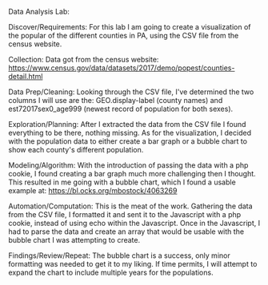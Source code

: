 Data Analysis Lab:

  Discover/Requirements:
  For this lab I am going to create a visualization of the popular of the different counties in PA, using the CSV file from the census website.

  Collection:
  Data got from the census website: https://www.census.gov/data/datasets/2017/demo/popest/counties-detail.html

  Data Prep/Cleaning:
  Looking through the CSV file, I've determined the two columns I will use are the: GEO.display-label (county names) and est72017sex0_age999 (newest record of population for both sexes).

  Exploration/Planning:
  After I extracted the data from the CSV file I found everything to be there, nothing missing. As for the visualization, I decided with the population data to either create a bar graph or a bubble chart to show each county's different population.

  Modeling/Algorithm:
  With the introduction of passing the data with a php cookie, I found creating a bar graph much more challenging then I thought. This resulted in me going with a bubble chart, which I found a usable example at: https://bl.ocks.org/mbostock/4063269

  Automation/Computation:
  This is the meat of the work. Gathering the data from the CSV file, I formatted it and sent it to the Javascript with a php cookie, instead of using echo within the Javascript. Once in the Javascript, I had to parse the data and create an array that would be usable with the bubble chart I was attempting to create.

  Findings/Review/Repeat:
  The bubble chart is a success, only minor formatting was needed to get it to my liking. If time permits, I will attempt to expand the chart to include multiple years for the populations.
